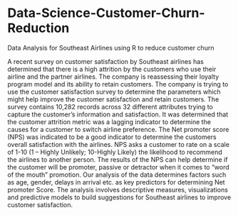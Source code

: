 # Data-Science-Customer-Churn-Reduction
Data Analysis for Southeast Airlines using R to reduce customer churn

A recent survey on customer satisfaction by Southeast airlines has determined that there is a high attrition by the customers who use their airline and the partner airlines. The company is reassessing their loyalty program model and its ability to retain customers. The company is trying to use the customer satisfaction survey to determine the parameters which might help improve the customer satisfaction and retain customers.
The survey contains 10,282 records across 32 different attributes trying to capture the customer’s information and satisfaction. It was determined that the customer attrition metric was a lagging indicator to determine the causes for a customer to switch airline preference. The Net promoter score (NPS) was indicated to be a good indicator to determine the customers overall satisfaction with the airlines. NPS asks a customer to rate on a scale of 1-10 (1 – Highly Unlikely; 10-Highly Likely) the likelihood to recommend the airlines to another person. The results of the NPS can help determine if the customer will be promoter, passive or detractor when it comes to “word of the mouth” promotion.
Our analysis of the data determines factors such as age, gender, delays in arrival etc. as key predictors for determining Net promoter Score. The analysis involves descriptive measures, visualizations and predictive models to build suggestions for Southeast airlines to improve customer satisfaction.
